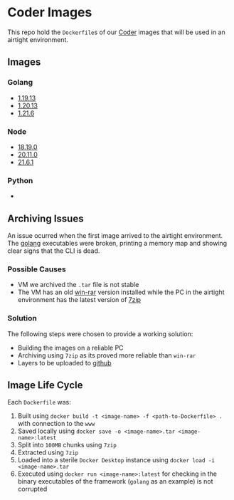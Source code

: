 # Coder Images

This repo hold the `Dockerfile`s of our [Coder](https://coder.com/) images that will be used in an airtight environment.

## Images

### Golang

- [1.19.13](/golang/1.19.13/Dockerfile)
- [1.20.13](/golang/1.20.13/Dockerfile)
- [1.21.6](/golang/1.21.6/Dockerfile)

### Node

- [18.19.0](/node/18.19.0/Dockerfile)
- [20.11.0](/node/20.11.0/Dockerfile)
- [21.6.1](/node/21.6.1/Dockerfile)

### Python

- []()

## Archiving Issues

An issue ocurred when the first image arrived to the airtight environment.
The [golang](https://go.dev/) executables were broken, printing a memory map and showing
clear signs that the CLI is dead.

### Possible Causes

- VM we archived the `.tar` file is not stable
- The VM has an old [win-rar](https://www.win-rar.com/) version installed while the PC
in the airtight environment has the latest version of [7zip](https://www.7-zip.org/)

### Solution

The following steps were chosen to provide a working solution:
- Building the images on a reliable PC
- Archiving using `7zip` as its proved more reliable than `win-rar`
- Layers to be uploaded to [github](https://github.com/firefly-out/coder-images)

## Image Life Cycle

Each `Dockerfile` was:
1. Built using `docker build -t <image-name> -f <path-to-Dockerfile> .` with connection to the `www`
2. Saved locally using `docker save -o <image-name>.tar <image-name>:latest`
3. Split into `100MB` chunks using `7zip`
4. Extracted using `7zip`
5. Loaded into a sterile `Docker Desktop` instance using `docker load -i <image-name>.tar`
6. Executed using `docker run <image-name>:latest` for checking in the binary executables of the framework (`golang` as an example) is not corrupted
